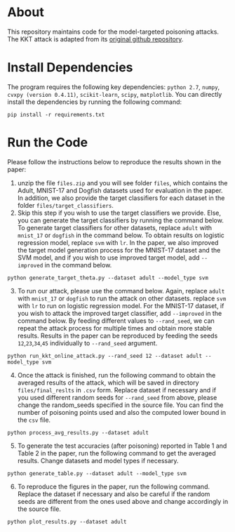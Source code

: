 # About
This repository maintains code for the model-targeted poisoning attacks. The KKT attack is adapted from its [original github repository](https://github.com/kohpangwei/data-poisoning-journal-release).
# Install Dependencies
The program requires the following key dependencies:
`python 2.7`, `numpy`, `cvxpy (version 0.4.11)`, `scikit-learn`, `scipy`, `matplotlib`. You can directly install the dependencies by running the following command:
```
pip install -r requirements.txt
```

# Run the Code
Please follow the instructions below to reproduce the results shown in the paper:
1. unzip the file `files.zip` and you will see folder `files`, which contains the Adult, MNIST-17 and Dogfish datasets used for evaluation in the paper. In addition, we also provide the target classifiers for each dataset in the folder `files/target_classifiers`.
2. Skip this step if you wish to use the target classifiers we provide. Else, you can generate the target classifiers by running the command below. To generate target classifiers for other datasets, replace `adult` with `mnist_17` or `dogfish` in the command below. To obtain results on logistic regression model, replace `svm` with `lr`. In the paper, we also improved the target model generation process for the MNIST-17 dataset and the SVM model, and if you wish to use improved target model, add `--improved` in the command below.
```
python generate_target_theta.py --dataset adult --model_type svm
```

3. To run our attack, please use the command below. Again, replace `adult` with `mnist_17` or `dogfish` to run the attack on other datasets. replace `svm` with `lr` to run on logistic regression model. For the MNIST-17 dataset, if you wish to attack the improved target classifier, add `--improved` in the command below. By feeding different values to `--rand_seed`, we can repeat the attack process for multiple times and obtain more stable results. Results in the paper can be reproduced by feeding the seeds `12`,`23`,`34`,`45` individually to `--rand_seed` argument.
```
python run_kkt_online_attack.py --rand_seed 12 --dataset adult --model_type svm
```

4. Once the attack is finished, run the following command to obtain the averaged results of the attack, which will be saved in directory `files/final_reslts` in `.csv` form. Replace dataset if necessary and if you used different random seeds for `--rand_seed` from above, please change the random_seeds specified in the source file. You can find the number of poisoning points used and also the computed lower bound in the `csv` file. 
```
python process_avg_results.py --dataset adult
```

5. To generate the test accuracies (after poisoning) reported in Table 1 and Table 2 in the paper, run the following command to get the averaged results. Change datasets and model types if necessary.
```
python generate_table.py --dataset adult --model_type svm 
```  

6. To reproduce the figures in the paper, run the following command. Replace the dataset if necessary and also be careful if the random seeds are different from the ones used above and change accordingly in the source file. 
```
python plot_results.py --dataset adult
```

